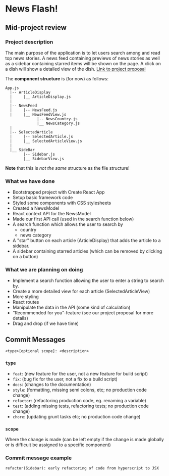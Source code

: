 # News Flash!

## Mid-project review

### Project description

The main purpose of the application is to let users search among and read top news stories. A news feed containing previews of news stories as well as a sidebar containing starred items will be shown on the page. A click on a dish will show a detailed view of the dish. [Link to project proposal](https://docs.google.com/document/d/12wm2Mx144A_1xpNfDBL6Xi5HL_HaQ-QJQVoBJuQYewk/edit?usp=sharing)

The **component structure** is (for now) as follows:

```
App.js
  |-- ArticleDisplay
  |     |__ ArticleDisplay.js
  |
  |-- NewsFeed
  |     |-- NewsFeed.js
  |     |__ NewsFeedView.js
              |-- NewsCountry.js
              |__ NewsCategory.js
  |
  |-- SelectedArticle
  |     |-- SelectedArticle.js
  |     |__ SelectedArticleView.js
  |
  |__ SideBar
        |-- Sidebar.js
        |__ SidebarView.js
```

**Note** that this is _not the same_ structure as the file structure!

### What we have done

- Bootstrapped project with Create React App
- Setup basic framework code
- Styled some components with CSS stylesheets
- Created a NewsModel
- React context API for the NewsModel
- Made our first API call (used in the search function below)
- A search function which allows the user to search by
  - country
  - news category
- A "star" button on each article (ArticleDisplay) that adds the article to a sidebar.
- A sidebar containing starred articles (which can be removed by clicking on a button)

### What we are planning on doing

- Implement a search function allowing the user to enter a string to search by.
- Create a more detailed view for each article (SelectedArticleView)
- More styling
- React routes
- Manipulate the data in the API (some kind of calculation)
- “Recommended for you”-feature (see our project proposal for more details)
- Drag and drop (if we have time)

## Commit Messages

```
<type>[optional scope]: <description>
```

### `type`

- `feat`: (new feature for the user, not a new feature for build script)
- `fix`: (bug fix for the user, not a fix to a build script)
- `docs`: (changes to the documentation)
- `style`: (formatting, missing semi colons, etc; no production code change)
- `refactor`: (refactoring production code, eg. renaming a variable)
- `test`: (adding missing tests, refactoring tests; no production code change)
- `chore`: (updating grunt tasks etc; no production code change)

### `scope`

Where the change is made (can be left empty if the change is made globally or is difficult be assigned to a specific component)

### Commit message example

```
refactor(Sidebar): early refactoring of code from hyperscript to JSX
```
